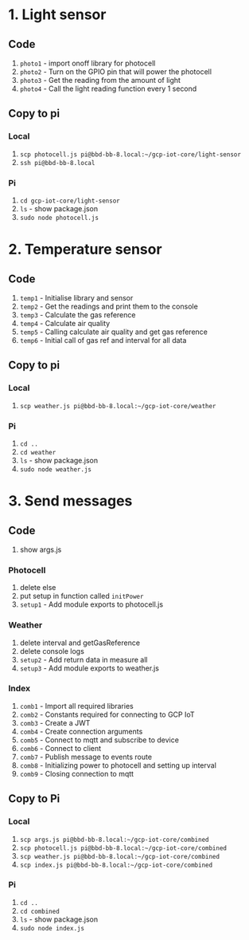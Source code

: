 # 1. Light sensor
## Code
1. `photo1` - import onoff library for photocell
1. `photo2` - Turn on the GPIO pin that will power the photocell
1. `photo3` - Get the reading from the amount of light
1. `photo4` - Call the light reading function every 1 second

## Copy to pi
### Local
1. `scp photocell.js pi@bbd-bb-8.local:~/gcp-iot-core/light-sensor`
1. `ssh pi@bbd-bb-8.local`

### Pi
1. `cd gcp-iot-core/light-sensor`
1. `ls` - show package.json
1. `sudo node photocell.js`

# 2. Temperature sensor
## Code
1. `temp1` - Initialise library and sensor
1. `temp2` - Get the readings and print them to the console
1. `temp3` - Calculate the gas reference
1. `temp4` - Calculate air quality
1. `temp5` - Calling calculate air quality and get gas reference
1. `temp6` - Initial call of gas ref and interval for all data

## Copy to pi
### Local
1. `scp weather.js pi@bbd-bb-8.local:~/gcp-iot-core/weather`

### Pi
1. `cd ..`
1. `cd weather`
1. `ls` - show package.json
1. `sudo node weather.js`

# 3. Send messages
## Code
1. show args.js

### Photocell
1. delete else
1. put setup in function called `initPower`
1. `setup1` - Add module exports to photocell.js

### Weather
1. delete interval and getGasReference
1. delete console logs
1. `setup2` - Add return data in measure all
1. `setup3` - Add module exports to weather.js

### Index
1. `comb1` - Import all required libraries
1. `comb2` - Constants required for connecting to GCP IoT
1. `comb3` - Create a JWT
1. `comb4` - Create connection arguments
1. `comb5` - Connect to mqtt and subscribe to device
1. `comb6` - Connect to client
1. `comb7` - Publish message to events route
1. `comb8` - Initializing power to photocell and setting up interval
1. `comb9` - Closing connection to mqtt

## Copy to Pi
### Local
1. `scp args.js pi@bbd-bb-8.local:~/gcp-iot-core/combined`
1. `scp photocell.js pi@bbd-bb-8.local:~/gcp-iot-core/combined`
1. `scp weather.js pi@bbd-bb-8.local:~/gcp-iot-core/combined`
1. `scp index.js pi@bbd-bb-8.local:~/gcp-iot-core/combined`

### Pi
1. `cd ..`
1. `cd combined`
1. `ls` - show package.json
1. `sudo node index.js`